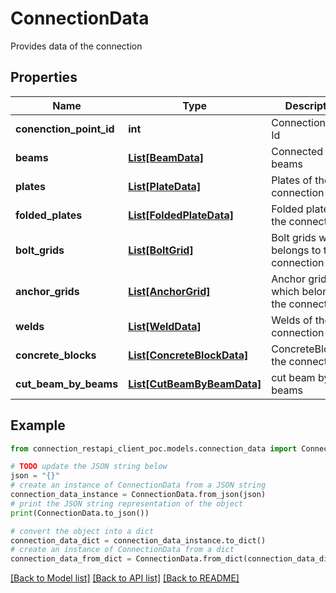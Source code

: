 # ConnectionData

Provides data of the connection

## Properties

Name | Type | Description | Notes
------------ | ------------- | ------------- | -------------
**conenction_point_id** | **int** | Connection Point Id | [optional] 
**beams** | [**List[BeamData]**](BeamData.md) | Connected beams | [optional] 
**plates** | [**List[PlateData]**](PlateData.md) | Plates of the connection | [optional] 
**folded_plates** | [**List[FoldedPlateData]**](FoldedPlateData.md) | Folded plate of the connection | [optional] 
**bolt_grids** | [**List[BoltGrid]**](BoltGrid.md) | Bolt grids which belongs to the connection | [optional] 
**anchor_grids** | [**List[AnchorGrid]**](AnchorGrid.md) | Anchor grids which belongs to the connection | [optional] 
**welds** | [**List[WeldData]**](WeldData.md) | Welds of the connection | [optional] 
**concrete_blocks** | [**List[ConcreteBlockData]**](ConcreteBlockData.md) | ConcreteBlocksof the connection | [optional] 
**cut_beam_by_beams** | [**List[CutBeamByBeamData]**](CutBeamByBeamData.md) | cut beam by beams | [optional] 

## Example

```python
from connection_restapi_client_poc.models.connection_data import ConnectionData

# TODO update the JSON string below
json = "{}"
# create an instance of ConnectionData from a JSON string
connection_data_instance = ConnectionData.from_json(json)
# print the JSON string representation of the object
print(ConnectionData.to_json())

# convert the object into a dict
connection_data_dict = connection_data_instance.to_dict()
# create an instance of ConnectionData from a dict
connection_data_from_dict = ConnectionData.from_dict(connection_data_dict)
```
[[Back to Model list]](../README.md#documentation-for-models) [[Back to API list]](../README.md#documentation-for-api-endpoints) [[Back to README]](../README.md)


